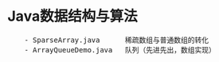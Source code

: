 # Java数据结构与算法

<pre>
    - SparseArray.java	    稀疏数组与普通数组的转化
    - ArrayQueueDemo.java   队列（先进先出，数组实现）
     

</pre>





